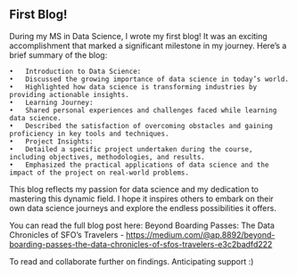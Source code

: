 ## First Blog!

During my MS in Data Science, I wrote my first blog! It was an exciting accomplishment that marked a significant milestone in my journey. Here’s a brief summary of the blog:

	•	Introduction to Data Science:
	•	Discussed the growing importance of data science in today’s world.
	•	Highlighted how data science is transforming industries by providing actionable insights.
	•	Learning Journey:
	•	Shared personal experiences and challenges faced while learning data science.
	•	Described the satisfaction of overcoming obstacles and gaining proficiency in key tools and techniques.
	•	Project Insights:
	•	Detailed a specific project undertaken during the course, including objectives, methodologies, and results.
	•	Emphasized the practical applications of data science and the impact of the project on real-world problems.

This blog reflects my passion for data science and my dedication to mastering this dynamic field. I hope it inspires others to embark on their own data science journeys and explore the endless possibilities it offers.

You can read the full blog post here: Beyond Boarding Passes: The Data Chronicles of SFO’s Travelers - https://medium.com/@ap.8892/beyond-boarding-passes-the-data-chronicles-of-sfos-travelers-e3c2badfd222

To read and collaborate further on findings. Anticipating support :)
 
